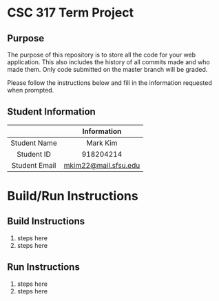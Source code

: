 # CSC 317 Term Project

## Purpose

The purpose of this repository is to store all the code for your web application. This also includes the history of all commits made and who made them. Only code submitted on the master branch will be graded.

Please follow the instructions below and fill in the information requested when prompted.

## Student Information

|               | Information             |
|:-------------:|:-----------------------:|
| Student Name  | Mark Kim                |
| Student ID    | 918204214               |
| Student Email | mkim22@mail.sfsu.edu    |



# Build/Run Instructions

## Build Instructions
1. steps here
2. steps here

## Run Instructions
1. steps here
2. steps here 